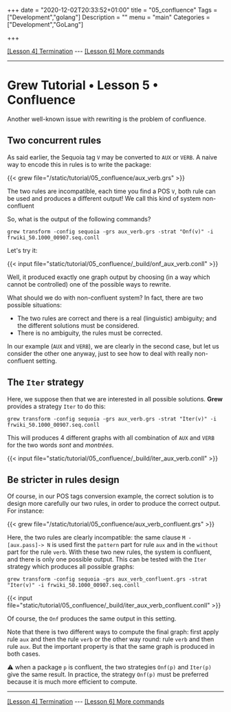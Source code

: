 +++
date = "2020-12-02T20:33:52+01:00"
title = "05_confluence"
Tags = ["Development","golang"]
Description = ""
menu = "main"
Categories = ["Development","GoLang"]

+++

[[Lesson 4] Termination](../04_terminaison) --- [[Lesson 6] More commands](../06_more_commands)

---

# Grew Tutorial • Lesson 5 • Confluence

Another well-known issue with rewriting is the problem of confluence.

## Two concurrent rules

As said earlier, the Sequoia tag `V` may be converted to `AUX` or `VERB`.
A naive way to encode this in rules is to write the package:


{{< grew file="/static/tutorial/05_confluence/aux_verb.grs" >}}

The two rules are incompatible, each time you find a POS `V`, both rule can be used and produces a different output!
We call this kind of system non-confluent

So, what is the output of the following commands?
```
grew transform -config sequoia -grs aux_verb.grs -strat "Onf(v)" -i frwiki_50.1000_00907.seq.conll
```

Let's try it:

{{< input file="static/tutorial/05_confluence/_build/onf_aux_verb.conll" >}}

Well, it produced exactly one graph output by choosing (in a way which cannot be controlled) one of the possible ways to rewrite.

What should we do with non-confluent system?
In fact, there are two possible situations:

 * The two rules are correct and there is a real (linguistic) ambiguity; and the different solutions must be considered.
 * There is no ambiguity, the rules must be corrected.

In our example (`AUX` and `VERB`), we are clearly in the second case, but let us consider the other one anyway, just to see how to deal with really non-confluent setting.

## The `Iter` strategy

Here, we suppose then that we are interested in all possible solutions.
**Grew** provides a strategy `Iter` to do this:

```
grew transform -config sequoia -grs aux_verb.grs -strat "Iter(v)" -i frwiki_50.1000_00907.seq.conll
```

This will produces 4 different graphs with all combination of `AUX` and `VERB` for the two words *sont* and *montrées*.

{{< input file="static/tutorial/05_confluence/_build/iter_aux_verb.conll" >}}

## Be stricter in rules design

Of course, in our POS tags conversion example, the correct solution is to design more carefully our two rules, in order to produce the correct output. For instance:

{{< grew file="/static/tutorial/05_confluence/aux_verb_confluent.grs" >}}

Here, the two rules are clearly incompatible: the same clause `M -[aux.pass]-> N` is used first the `pattern` part for rule `aux` and in the `without` part for the rule `verb`.
With these two new rules, the system is confluent, and there is only one possible output.
This can be tested with the `Iter` strategy which produces all possible graphs:

```
grew transform -config sequoia -grs aux_verb_confluent.grs -strat "Iter(v)" -i frwiki_50.1000_00907.seq.conll
```

{{< input file="static/tutorial/05_confluence/_build/iter_aux_verb_confluent.conll" >}}

Of course, the `Onf` produces the same output in this setting.

Note that there is two different ways to compute the final graph: first apply rule `aux` and then the rule `verb` or the other way round: rule `verb` and then rule `aux`. But the important property is that the same graph is produced in both cases.

:warning: when a package `p` is confluent, the two strategies `Onf(p)` and `Iter(p)` give the same result. In practice, the strategy `Onf(p)` must be preferred because it is much more efficient to compute.

---

[[Lesson 4] Termination](../04_terminaison) --- [[Lesson 6] More commands](../06_more_commands)
